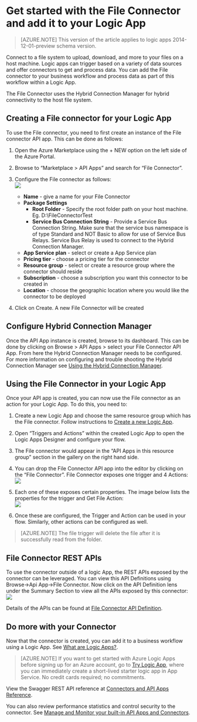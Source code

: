 <properties
	pageTitle="Using the File connector in Logic Apps | Microsoft Azure App Service"
	description="How to create and configure the File Connector or API app and use it in a logic app in Azure App Service"
	authors="rajeshramabathiran"
	manager="erikre"
	editor=""
	services="app-service\logic"
	documentationCenter=""/>

<tags
	ms.service="app-service-logic"
	ms.workload="integration"
	ms.tgt_pltfrm="na"
	ms.devlang="na"
	ms.topic="article"
	ms.date="02/10/2016"
	ms.author="rajram"/>

# Get started with the File Connector and add it to your Logic App
>[AZURE.NOTE] This version of the article applies to logic apps 2014-12-01-preview schema version.

Connect to a file system to upload, download, and more to your files on a host machine. Logic apps can trigger based on a variety of data sources and offer connectors to get and process data. You can add the File connector to your business workflow and process data as part of this workflow within a Logic App. 

The File Connector uses the Hybrid Connection Manager for hybrid connectivity to the host file system.

## Creating a File connector for your Logic App ##
To use the File connector, you need to first create an instance of the File connector API app. This can be done as follows:

1.	Open the Azure Marketplace using the + NEW option on the left side of the Azure Portal.
2.	Browse to “Marketplace > API Apps” and search for “File Connector”.
3.	Configure the File connector as follows:  
![][1]

	- **Name** - give a name for your File Connector
	- **Package Settings**
		- **Root Folder** - Specify the root folder path on your host machine. Eg. D:\FileConnectorTest
		- **Service Bus Connection String** - Provide a Service Bus Connection String. Make sure that the service bus namespace is of type Standard and NOT Basic to allow for use of Service Bus Relays.  Service Bus Relay is used to connect to the Hybrid Connection Manager.
	- **App Service plan** - select or create a App Service plan
	- **Pricing tier** - choose a pricing tier for the connector
	- **Resource group** - select or create a resource group where the connector should reside
	- **Subscription** - choose a subscription you want this connector to be created in
	- **Location** - choose the geographic location where you would like the connector to be deployed

4. Click on Create. A new File Connector will be created

## Configure Hybrid Connection Manager ##
Once the API App instance is created, browse to its dashboard.  This can be done by clicking on Browse > API Apps > select your File Connector API App.  From here the Hybrid Connection Manager needs to be configured.
For more information on configuring and trouble shooting the Hybrid Connection Manager see [Using the Hybrid Connection Manager].

## Using the File Connector in your Logic App ##
Once your API app is created, you can now use the File connector as an action for your Logic App. To do this, you need to:

1.	Create a new Logic App and choose the same resource group which has the File connector. Follow instructions to [Create a new Logic App].

2.	Open “Triggers and Actions” within the created Logic App to open the Logic Apps Designer and configure your flow.

3.	The File connector would appear in the “API Apps in this resource group” section in the gallery on the right hand side.

4.	You can drop the File Connector API app into the editor by clicking on the “File Connector”. File Connector exposes one trigger and 4 Actions:  
![][5]

6.	Each one of these exposes certain properties. The image below lists the properties for the trigger and Get File Action:  
![][6]

7. Once these are configured, the Trigger and Action can be used in your flow. Similarly, other actions can be configured as well.

> [AZURE.NOTE] The file trigger will delete the file after it is successfully read from the folder.

## File Connector REST APIs ##
To use the connector outside of a logic App, the REST APIs exposed by the connector can be leveraged. You can view this API Definitions using Browse->Api App->File Connector. Now click on the API Definition lens under the Summary Section to view all the APIs exposed by this connector:  
![][7]

Details of the APIs can be found at [File Connector API Definition].

## Do more with your Connector
Now that the connector is created, you can add it to a business workflow using a Logic App. See [What are Logic Apps?](app-service-logic-what-are-logic-apps.md).

>[AZURE.NOTE] If you want to get started with Azure Logic Apps before signing up for an Azure account, go to [Try Logic App](https://tryappservice.azure.com/?appservice=logic), where you can immediately create a short-lived starter logic app in App Service. No credit cards required; no commitments.

View the Swagger REST API reference at [Connectors and API Apps Reference](http://go.microsoft.com/fwlink/p/?LinkId=529766).

You can also review performance statistics and control security to the connector. See [Manage and Monitor your built-in API Apps and Connectors](app-service-logic-monitor-your-connectors.md).

<!-- Image reference -->
[1]: ./media/app-service-logic-connector-file/img1.PNG
[5]: ./media/app-service-logic-connector-file/img5.PNG
[6]: ./media/app-service-logic-connector-file/img6.PNG
[7]: ./media/app-service-logic-connector-file/img7.PNG

<!-- Links -->
[Create a new Logic App]: app-service-logic-create-a-logic-app.md
[File Connector API Definition]: https://msdn.microsoft.com/library/dn936296.aspx
[Using the Hybrid Connection Manager]: app-service-logic-hybrid-connection-manager.md
